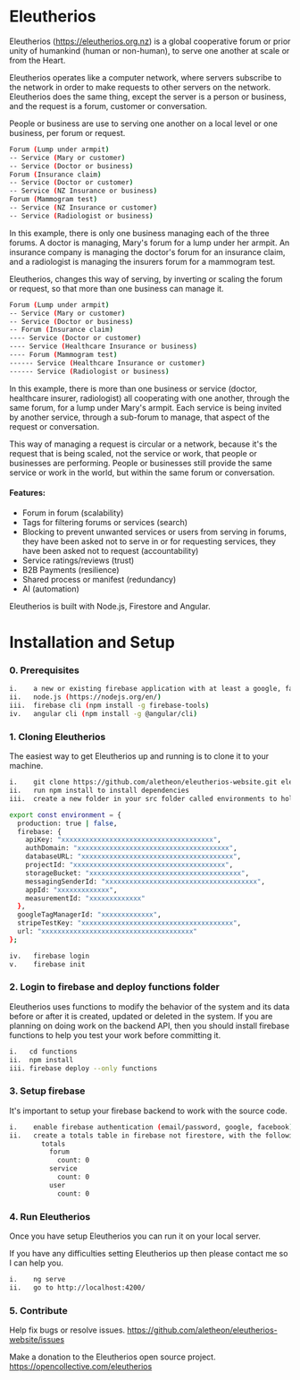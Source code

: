 # Eleutherios

Eleutherios (https://eleutherios.org.nz) is a global cooperative forum or prior unity of humankind (human or non-human), to serve one another at scale or from the Heart.

Eleutherios operates like a computer network, where servers subscribe to the network in order to make requests to other servers on the network.  Eleutherios does the same thing, except the server is a person or business, and the request is a forum, customer or conversation.

People or business are use to serving one another on a local level or one business, per forum or request.

```bash
Forum (Lump under armpit)
-- Service (Mary or customer)
-- Service (Doctor or business)
Forum (Insurance claim)
-- Service (Doctor or customer)
-- Service (NZ Insurance or business)
Forum (Mammogram test)
-- Service (NZ Insurance or customer)
-- Service (Radiologist or business)
```

In this example, there is only one business managing each of the three forums.  A doctor is managing, Mary's forum for a lump under her armpit. An insurance company is managing the doctor's forum for an insurance claim, and a radiologist is managing the insurers forum for a mammogram test.

Eleutherios, changes this way of serving, by inverting or scaling the forum or request, so that more than one business can manage it.

```bash
Forum (Lump under armpit)
-- Service (Mary or customer)
-- Service (Doctor or business)
-- Forum (Insurance claim)
---- Service (Doctor or customer)
---- Service (Healthcare Insurance or business)
---- Forum (Mammogram test)
------ Service (Healthcare Insurance or customer)
------ Service (Radiologist or business)
```

In this example, there is more than one business or service (doctor, healthcare insurer, radiologist) all cooperating with one another, through the same forum, for a lump under Mary's armpit.  Each service is being invited by another service, through a sub-forum to manage, that aspect of the request or conversation.

This way of managing a request is circular or a network, because it's the request that is being scaled, not the service or work, that people or businesses are performing.  People or businesses still provide the same service or work in the world, but within the same forum or conversation.

#### Features:

* Forum in forum (scalability)
* Tags for filtering forums or services (search)
* Blocking to prevent unwanted services or users from serving in forums, they have been asked not to serve in or for requesting services, they have been asked not to request (accountability)
* Service ratings/reviews (trust)
* B2B Payments (resilience)
* Shared process or manifest (redundancy)
* AI (automation)

Eleutherios is built with Node.js, Firestore and Angular.

# Installation and Setup

### 0. Prerequisites

```bash
i.    a new or existing firebase application with at least a google, facebook or email passwordless provider
ii.   node.js (https://nodejs.org/en/)
iii.  firebase cli (npm install -g firebase-tools)
iv.   angular cli (npm install -g @angular/cli)
```

### 1. Cloning Eleutherios

The easiest way to get Eleutherios up and running is to clone it to your machine.

```bash
i.    git clone https://github.com/aletheon/eleutherios-website.git eleutherios-website
ii.   run npm install to install dependencies
iii.  create a new folder in your src folder called environments to hold your environment (environment.prod.ts and environment.ts) variables:
```

```bash
export const environment = {
  production: true | false,
  firebase: {
    apiKey: "xxxxxxxxxxxxxxxxxxxxxxxxxxxxxxxxxxxxxx",
    authDomain: "xxxxxxxxxxxxxxxxxxxxxxxxxxxxxxxxxxxxxx",
    databaseURL: "xxxxxxxxxxxxxxxxxxxxxxxxxxxxxxxxxxxxxx",
    projectId: "xxxxxxxxxxxxxxxxxxxxxxxxxxxxxxxxxxxxxx",
    storageBucket: "xxxxxxxxxxxxxxxxxxxxxxxxxxxxxxxxxxxxxx",
    messagingSenderId: "xxxxxxxxxxxxxxxxxxxxxxxxxxxxxxxxxxxxxx",
    appId: "xxxxxxxxxxxxx",
    measurementId: "xxxxxxxxxxxxx"
  },
  googleTagManagerId: "xxxxxxxxxxxxx",
  stripeTestKey: "xxxxxxxxxxxxxxxxxxxxxxxxxxxxxxxxxxxxxx",
  url: "xxxxxxxxxxxxxxxxxxxxxxxxxxxxxxxxxxxxxx"
};
```
```bash
iv.   firebase login
v.    firebase init
```

### 2. Login to firebase and deploy functions folder

Eleutherios uses functions to modify the behavior of the system and its data before or after it is created, updated or deleted in the system.  If you are planning on doing work on the backend API, then you should install firebase functions to help you test your work before committing it.

```bash
i.   cd functions
ii.  npm install
iii. firebase deploy --only functions
```

### 3. Setup firebase

It's important to setup your firebase backend to work with the source code.

```bash
i.    enable firebase authentication (email/password, google, facebook)
ii.   create a totals table in firebase not firestore, with the following default structure:
        totals
          forum
            count: 0
          service
            count: 0
          user
            count: 0
```

### 4. Run Eleutherios

Once you have setup Eleutherios you can run it on your local server.

If you have any difficulties setting Eleutherios up then please contact me so I can help you.

```bash
i.    ng serve
ii.   go to http://localhost:4200/
```

### 5. Contribute

Help fix bugs or resolve issues.
https://github.com/aletheon/eleutherios-website/issues

Make a donation to the Eleutherios open source project.
https://opencollective.com/eleutherios
